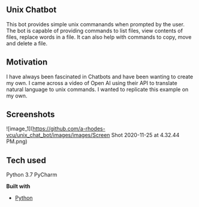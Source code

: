 ## Unix Chatbot
This bot provides simple unix commanands when prompted by the user. The bot is capable of providing commands to list files, view contents of files, replace words in a file. It can also help with commands to copy, move and delete a file. 


## Motivation
I have always been fascinated in Chatbots and have been wanting to create my own. I came across a video of Open AI using their API to translate natural language to unix commands. I wanted to replicate this example on my own.   

 
## Screenshots
![image_1](https://github.com/a-rhodes-vcu/unix_chat_bot/images/images/Screen Shot 2020-11-25 at 4.32.44 PM.png)

## Tech used
Python 3.7
PyCharm

<b>Built with</b>
- [Python](https://www.python.org/)


